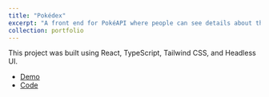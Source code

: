 ```yaml
---
title: "Pokédex"
excerpt: "A front end for PokéAPI where people can see details about their favorite Pokémon. <br/> <img src='images/portfolio/pokedex.gif' alt='A demonstration of Pokédex the project'>"
collection: portfolio
---
```


This project was built using React, TypeScript, Tailwind CSS, and Headless UI.

- [Demo](https://davidherszenhaut.github.io/pokedex/)
- [Code](https://github.com/davidherszenhaut/pokedex)
